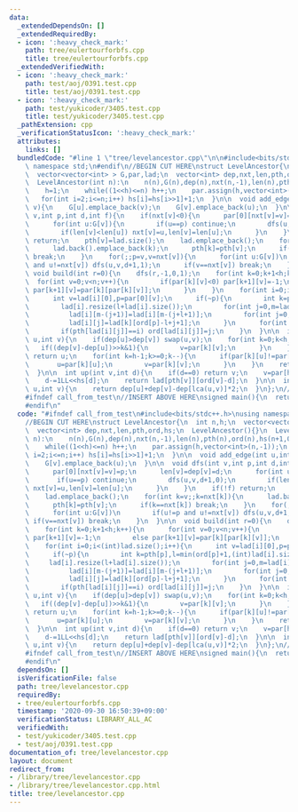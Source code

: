 ```yaml
---
data:
  _extendedDependsOn: []
  _extendedRequiredBy:
  - icon: ':heavy_check_mark:'
    path: tree/eulertourforbfs.cpp
    title: tree/eulertourforbfs.cpp
  _extendedVerifiedWith:
  - icon: ':heavy_check_mark:'
    path: test/aoj/0391.test.cpp
    title: test/aoj/0391.test.cpp
  - icon: ':heavy_check_mark:'
    path: test/yukicoder/3405.test.cpp
    title: test/yukicoder/3405.test.cpp
  _pathExtension: cpp
  _verificationStatusIcon: ':heavy_check_mark:'
  attributes:
    links: []
  bundledCode: "#line 1 \"tree/levelancestor.cpp\"\n\n#include<bits/stdc++.h>\nusing\
    \ namespace std;\n#endif\n//BEGIN CUT HERE\nstruct LevelAncestor{\n  int n,h;\n\
    \  vector<vector<int> > G,par,lad;\n  vector<int> dep,nxt,len,pth,ord,hs;\n  LevelAncestor(){}\n\
    \  LevelAncestor(int n):\n    n(n),G(n),dep(n),nxt(n,-1),len(n),pth(n),ord(n),hs(n+1,0){\n\
    \    h=1;\n    while((1<<h)<=n) h++;\n    par.assign(h,vector<int>(n,-1));\n \
    \   for(int i=2;i<=n;i++) hs[i]=hs[i>>1]+1;\n  }\n\n  void add_edge(int u,int\
    \ v){\n    G[u].emplace_back(v);\n    G[v].emplace_back(u);\n  }\n\n  void dfs(int\
    \ v,int p,int d,int f){\n    if(nxt[v]<0){\n      par[0][nxt[v]=v]=p;\n      len[v]=dep[v]=d;\n\
    \      for(int u:G[v]){\n        if(u==p) continue;\n        dfs(u,v,d+1,0);\n\
    \        if(len[v]<len[u]) nxt[v]=u,len[v]=len[u];\n      }\n    }\n    if(!f)\
    \ return;\n    pth[v]=lad.size();\n    lad.emplace_back();\n    for(int k=v;;k=nxt[k]){\n\
    \      lad.back().emplace_back(k);\n      pth[k]=pth[v];\n      if(k==nxt[k])\
    \ break;\n    }\n    for(;;p=v,v=nxt[v]){\n      for(int u:G[v])\n        if(u!=p\
    \ and u!=nxt[v]) dfs(u,v,d+1,1);\n      if(v==nxt[v]) break;\n    }\n  }\n\n \
    \ void build(int r=0){\n    dfs(r,-1,0,1);\n    for(int k=0;k+1<h;k++){\n    \
    \  for(int v=0;v<n;v++){\n        if(par[k][v]<0) par[k+1][v]=-1;\n        else\
    \ par[k+1][v]=par[k][par[k][v]];\n      }\n    }\n    for(int i=0;i<(int)lad.size();i++){\n\
    \      int v=lad[i][0],p=par[0][v];\n      if(~p){\n        int k=pth[p],l=min(ord[p]+1,(int)lad[i].size());\n\
    \        lad[i].resize(l+lad[i].size());\n        for(int j=0,m=lad[i].size();j+l<m;j++)\n\
    \          lad[i][m-(j+1)]=lad[i][m-(j+l+1)];\n        for(int j=0;j<l;j++)\n\
    \          lad[i][j]=lad[k][ord[p]-l+j+1];\n      }\n      for(int j=0;j<(int)lad[i].size();j++)\n\
    \        if(pth[lad[i][j]]==i) ord[lad[i][j]]=j;\n    }\n  }\n\n  int lca(int\
    \ u,int v){\n    if(dep[u]>dep[v]) swap(u,v);\n    for(int k=0;k<h;k++){\n   \
    \   if((dep[v]-dep[u])>>k&1){\n        v=par[k][v];\n      }\n    }\n    if(u==v)\
    \ return u;\n    for(int k=h-1;k>=0;k--){\n      if(par[k][u]!=par[k][v]){\n \
    \       u=par[k][u];\n        v=par[k][v];\n      }\n    }\n    return par[0][u];\n\
    \  }\n\n  int up(int v,int d){\n    if(d==0) return v;\n    v=par[hs[d]][v];\n\
    \    d-=1LL<<hs[d];\n    return lad[pth[v]][ord[v]-d];\n  }\n\n  int distance(int\
    \ u,int v){\n    return dep[u]+dep[v]-dep[lca(u,v)]*2;\n  }\n};\n//END CUT HERE\n\
    #ifndef call_from_test\n//INSERT ABOVE HERE\nsigned main(){\n  return 0;\n}\n\
    #endif\n"
  code: "#ifndef call_from_test\n#include<bits/stdc++.h>\nusing namespace std;\n#endif\n\
    //BEGIN CUT HERE\nstruct LevelAncestor{\n  int n,h;\n  vector<vector<int> > G,par,lad;\n\
    \  vector<int> dep,nxt,len,pth,ord,hs;\n  LevelAncestor(){}\n  LevelAncestor(int\
    \ n):\n    n(n),G(n),dep(n),nxt(n,-1),len(n),pth(n),ord(n),hs(n+1,0){\n    h=1;\n\
    \    while((1<<h)<=n) h++;\n    par.assign(h,vector<int>(n,-1));\n    for(int\
    \ i=2;i<=n;i++) hs[i]=hs[i>>1]+1;\n  }\n\n  void add_edge(int u,int v){\n    G[u].emplace_back(v);\n\
    \    G[v].emplace_back(u);\n  }\n\n  void dfs(int v,int p,int d,int f){\n    if(nxt[v]<0){\n\
    \      par[0][nxt[v]=v]=p;\n      len[v]=dep[v]=d;\n      for(int u:G[v]){\n \
    \       if(u==p) continue;\n        dfs(u,v,d+1,0);\n        if(len[v]<len[u])\
    \ nxt[v]=u,len[v]=len[u];\n      }\n    }\n    if(!f) return;\n    pth[v]=lad.size();\n\
    \    lad.emplace_back();\n    for(int k=v;;k=nxt[k]){\n      lad.back().emplace_back(k);\n\
    \      pth[k]=pth[v];\n      if(k==nxt[k]) break;\n    }\n    for(;;p=v,v=nxt[v]){\n\
    \      for(int u:G[v])\n        if(u!=p and u!=nxt[v]) dfs(u,v,d+1,1);\n     \
    \ if(v==nxt[v]) break;\n    }\n  }\n\n  void build(int r=0){\n    dfs(r,-1,0,1);\n\
    \    for(int k=0;k+1<h;k++){\n      for(int v=0;v<n;v++){\n        if(par[k][v]<0)\
    \ par[k+1][v]=-1;\n        else par[k+1][v]=par[k][par[k][v]];\n      }\n    }\n\
    \    for(int i=0;i<(int)lad.size();i++){\n      int v=lad[i][0],p=par[0][v];\n\
    \      if(~p){\n        int k=pth[p],l=min(ord[p]+1,(int)lad[i].size());\n   \
    \     lad[i].resize(l+lad[i].size());\n        for(int j=0,m=lad[i].size();j+l<m;j++)\n\
    \          lad[i][m-(j+1)]=lad[i][m-(j+l+1)];\n        for(int j=0;j<l;j++)\n\
    \          lad[i][j]=lad[k][ord[p]-l+j+1];\n      }\n      for(int j=0;j<(int)lad[i].size();j++)\n\
    \        if(pth[lad[i][j]]==i) ord[lad[i][j]]=j;\n    }\n  }\n\n  int lca(int\
    \ u,int v){\n    if(dep[u]>dep[v]) swap(u,v);\n    for(int k=0;k<h;k++){\n   \
    \   if((dep[v]-dep[u])>>k&1){\n        v=par[k][v];\n      }\n    }\n    if(u==v)\
    \ return u;\n    for(int k=h-1;k>=0;k--){\n      if(par[k][u]!=par[k][v]){\n \
    \       u=par[k][u];\n        v=par[k][v];\n      }\n    }\n    return par[0][u];\n\
    \  }\n\n  int up(int v,int d){\n    if(d==0) return v;\n    v=par[hs[d]][v];\n\
    \    d-=1LL<<hs[d];\n    return lad[pth[v]][ord[v]-d];\n  }\n\n  int distance(int\
    \ u,int v){\n    return dep[u]+dep[v]-dep[lca(u,v)]*2;\n  }\n};\n//END CUT HERE\n\
    #ifndef call_from_test\n//INSERT ABOVE HERE\nsigned main(){\n  return 0;\n}\n\
    #endif\n"
  dependsOn: []
  isVerificationFile: false
  path: tree/levelancestor.cpp
  requiredBy:
  - tree/eulertourforbfs.cpp
  timestamp: '2020-09-30 16:50:39+09:00'
  verificationStatus: LIBRARY_ALL_AC
  verifiedWith:
  - test/yukicoder/3405.test.cpp
  - test/aoj/0391.test.cpp
documentation_of: tree/levelancestor.cpp
layout: document
redirect_from:
- /library/tree/levelancestor.cpp
- /library/tree/levelancestor.cpp.html
title: tree/levelancestor.cpp
---
```

